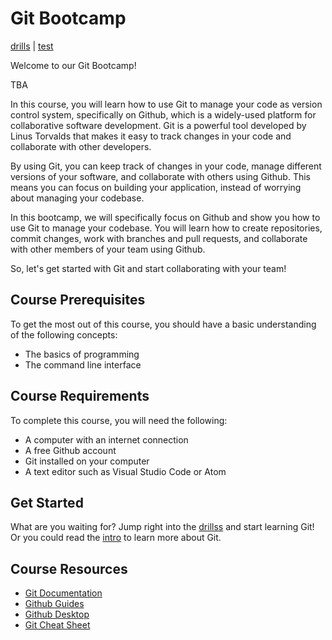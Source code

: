 # Git Bootcamp

[drills](drills/README.md) | [test](test/test.md)

Welcome to our Git Bootcamp!

TBA

In this course, you will learn how to use Git to manage your code as version control system, specifically on Github, which is a widely-used platform for collaborative software development. Git is a powerful tool developed by Linus Torvalds that makes it easy to track changes in your code and collaborate with other developers.

By using Git, you can keep track of changes in your code, manage different versions of your software, and collaborate with others using Github. This means you can focus on building your application, instead of worrying about managing your codebase.

In this bootcamp, we will specifically focus on Github and show you how to use Git to manage your codebase. You will learn how to create repositories, commit changes, work with branches and pull requests, and collaborate with other members of your team using Github.

So, let's get started with Git and start collaborating with your team!

## Course Prerequisites

To get the most out of this course, you should have a basic understanding of the following concepts:

* The basics of programming
* The command line interface

## Course Requirements

To complete this course, you will need the following:

* A computer with an internet connection
* A free Github account
* Git installed on your computer
* A text editor such as Visual Studio Code or Atom

## Get Started

What are you waiting for? Jump right into the [drillss](drills/README.md) and start learning Git! Or you could read the [intro](intro.md) to learn more about Git.

## Course Resources

* [Git Documentation](https://git-scm.com/doc)
* [Github Guides](https://guides.github.com/)
* [Github Desktop](https://desktop.github.com/)
* [Git Cheat Sheet](https://www.atlassian.com/git/tutorials/atlassian-git-cheatsheet)

